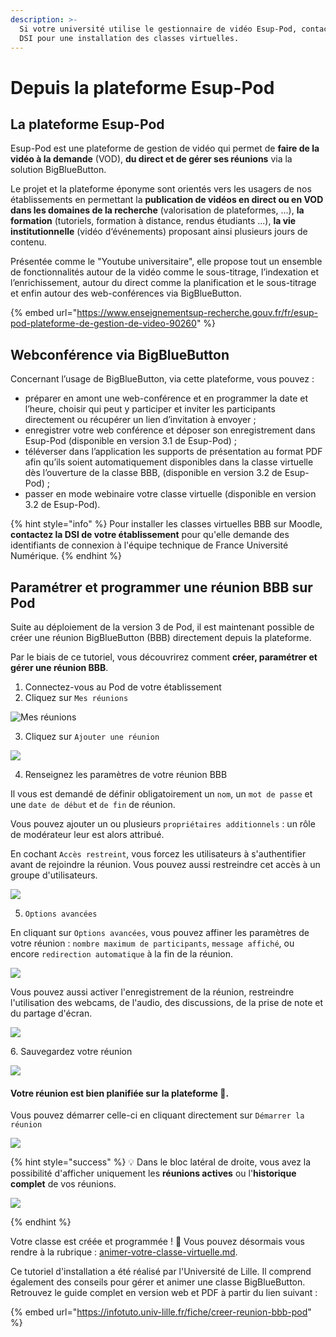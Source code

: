 ```yaml
---
description: >-
  Si votre université utilise le gestionnaire de vidéo Esup-Pod, contactez votre
  DSI pour une installation des classes virtuelles.
---
```


# Depuis la plateforme Esup-Pod

## La plateforme Esup-Pod

Esup-Pod est une plateforme de gestion de vidéo qui permet de **faire de la vidéo à la demande** (VOD), **du direct et de gérer ses réunions** via la solution BigBlueButton.

Le projet et la plateforme éponyme sont orientés vers les usagers de nos établissements en permettant la **publication de vidéos en direct ou en VOD dans les domaines de la recherche** (valorisation de plateformes, ...), **la formation** (tutoriels, formation à distance, rendus étudiants ...), **la vie institutionnelle** (vidéo d‘événements) proposant ainsi plusieurs jours de contenu.

Présentée comme le "Youtube universitaire", elle propose tout un ensemble de fonctionnalités autour de la vidéo comme le sous-titrage, l’indexation et l’enrichissement, autour du direct comme la planification et le sous-titrage et enfin autour des web-conférences via BigBlueButton.

{% embed url="https://www.enseignementsup-recherche.gouv.fr/fr/esup-pod-plateforme-de-gestion-de-video-90260" %}

## Webconférence via BigBlueButton

Concernant l’usage de BigBlueButton, via cette plateforme, vous pouvez :

* préparer en amont une web-conférence et en programmer la date et l’heure, choisir qui peut y participer et inviter les participants directement ou récupérer un lien d’invitation à envoyer ;
* enregistrer votre web conférence et déposer son enregistrement dans Esup-Pod (disponible en version 3.1 de Esup-Pod) ;
* téléverser dans l’application les supports de présentation au format PDF afin qu’ils soient automatiquement disponibles dans la classe virtuelle dès l’ouverture de la classe BBB, (disponible en version 3.2 de Esup-Pod) ;
* passer en mode webinaire votre classe virtuelle (disponible en version 3.2 de Esup-Pod).

{% hint style="info" %}
Pour installer les classes virtuelles BBB sur Moodle, **contactez la DSI de votre établissement** pour qu'elle demande des identifiants de connexion à l'équipe technique de France Université Numérique.
{% endhint %}

## Paramétrer et programmer une réunion BBB sur Pod

Suite au déploiement de la version 3 de Pod, il est maintenant possible de créer une réunion BigBlueButton (BBB) directement depuis la plateforme.

Par le biais de ce tutoriel, vous découvrirez comment **créer, paramétrer et gérer une réunion BBB**.

1. Connectez-vous au Pod de votre établissement
2. Cliquez sur `Mes réunions`

![Mes réunions](/assets/1_1_mes_reunions.jpg)

3. Cliquez sur `Ajouter une réunion`

![](/assets/1_2_ajouter_reunion.jpg)

4. Renseignez les paramètres de votre réunion BBB

Il vous est demandé de définir obligatoirement un `nom`, un `mot de passe` et une `date de début` et `de fin` de réunion.

Vous pouvez ajouter un ou plusieurs `propriétaires additionnels` : un rôle de modérateur leur est alors attribué.

En cochant `Accès restreint`, vous forcez les utilisateurs à s'authentifier avant de rejoindre la réunion. Vous pouvez aussi restreindre cet accès à un groupe d'utilisateurs.

![](/assets/1_3_parametres_reunion.png)

5. `Options avancées`

En cliquant sur `Options avancées`, vous pouvez affiner les paramètres de votre réunion : `nombre maximum de participants`, `message affiché`, ou encore `redirection automatique` à la fin de la réunion.

![](/assets/1_4_options_avancees.png)

Vous pouvez aussi activer l'enregistrement de la réunion, restreindre l'utilisation des webcams, de l'audio, des discussions, de la prise de note et du partage d'écran.

![](/assets/1_5_options_avancees_2.png)

6\. Sauvegardez votre réunion

![](/assets/1_6_sauvegarder.png)

#### Votre réunion est bien planifiée sur la plateforme :tada:.

Vous pouvez démarrer celle-ci en cliquant directement sur `Démarrer la réunion`

![](/assets/1_7_liste.png)

{% hint style="success" %}
:bulb: Dans le bloc latéral de droite, vous avez la possibilité d'afficher uniquement les **réunions actives** ou l'**historique complet** de vos réunions.

![](/assets/1_8_filtres.png)

{% endhint %}

Votre classe est créée et programmée ! :tada: Vous pouvez désormais vous rendre à la rubrique : [animer-votre-classe-virtuelle.md](../animer-votre-classe-virtuelle.md "mention").


Ce tutoriel d'installation a été réalisé par l'Université de Lille. Il comprend également des conseils pour gérer et animer une classe BigBlueButton. Retrouvez le guide complet en version web et PDF à partir du lien suivant :&#x20;

{% embed url="https://infotuto.univ-lille.fr/fiche/creer-reunion-bbb-pod" %}
